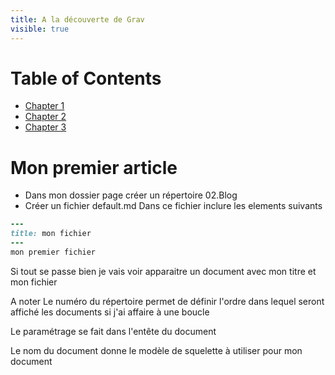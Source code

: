 ```yaml
---
title: A la découverte de Grav
visible: true
---
```


# Table of Contents
  * [Chapter 1](#chapter-1)
  * [Chapter 2](#chapter-2)
  * [Chapter 3](#chapter-3)

# Mon premier article




- Dans mon dossier page créer un répertoire 02.Blog
- Créer un fichier default.md
Dans ce fichier inclure les elements suivants

```ruby
---
title: mon fichier
---
mon premier fichier

```

Si tout se passe bien je vais voir apparaitre un document avec mon titre et mon fichier

A noter
Le numéro du répertoire permet de définir l'ordre dans lequel seront affiché les documents 
si j'ai affaire à une boucle

Le paramétrage se fait dans l'entête du document

Le nom du document donne le modèle de squelette à utiliser pour mon document
